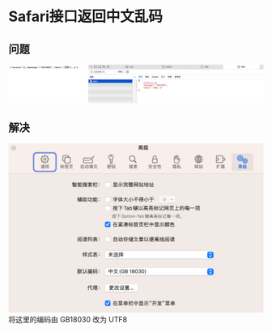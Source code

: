 # Safari接口返回中文乱码

## 问题
![img.png](../images/Safari中文乱码.png)
## 解决
![设置Safari编码](../images/Safri编码设置.png)
将这里的编码由 GB18030 改为 UTF8